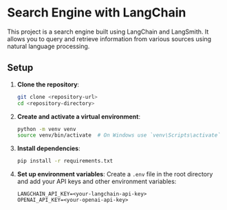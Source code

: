 # Search Engine with LangChain

This project is a search engine built using LangChain and LangSmith. It allows you to query and retrieve information from various sources using natural language processing.

## Setup

1. **Clone the repository**:
    ```sh
    git clone <repository-url>
    cd <repository-directory>
    ```

2. **Create and activate a virtual environment**:
    ```sh
    python -m venv venv
    source venv/bin/activate  # On Windows use `venv\Scripts\activate`
    ```

3. **Install dependencies**:
    ```sh
    pip install -r requirements.txt
    ```

4. **Set up environment variables**:
    Create a `.env` file in the root directory and add your API keys and other environment variables:
    ```env
    LANGCHAIN_API_KEY=<your-langchain-api-key>
    OPENAI_API_KEY=<your-openai-api-key>
    ```